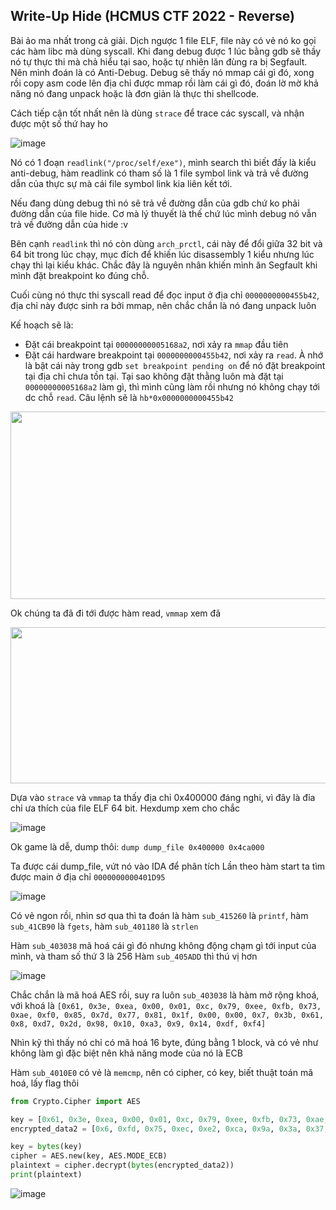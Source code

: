 ## Write-Up Hide (HCMUS CTF 2022 - Reverse)

Bài ảo ma nhất trong cả giải. Dịch ngược 1 file ELF, file này có vẻ nó ko gọi các hàm libc mà dùng syscall. Khi đang debug được 1 lúc bằng gdb sẽ thầy nó tự thực thi mà chả hiểu tại sao, hoặc tự nhiên lăn đùng ra bị Segfault. Nên mình đoán là có Anti-Debug. Debug sẽ thấy nó mmap cái gì đó, xong rồi copy asm code lên địa chỉ được mmap rồi làm cái gì đó, đoán lờ mờ khả năng nó đang unpack hoặc là đơn giản là thực thi shellcode.

Cách tiếp cận tốt nhất nên là dùng `strace` để trace các syscall, và nhận được một số thứ hay ho

![image](https://user-images.githubusercontent.com/54637811/168479238-17de9016-32ca-4f7e-b7f7-cfa50ef46b50.png)

Nó có 1 đoạn `readlink("/proc/self/exe")`, mình search thì biết đấy là kiểu anti-debug, hàm readlink có tham số là 1 file symbol link và trả về đường dẫn của thực sự mà cái file symbol link kia liên kết tới.

Nếu đang dùng debug thì nó sẽ trả về đường dẫn của gdb chứ ko phải đường dẫn của file hide. Cơ mà lý thuyết là thế chứ lúc mình debug nó vẫn trả về đường dẫn của hide :v

Bên cạnh `readlink` thì nó còn dùng `arch_prctl`, cái này để đổi giữa 32 bit và 64 bit trong lúc chạy, mục đích để khiến lúc disassembly 1 kiểu nhưng lúc chạy thì lại kiểu khác. Chắc đây là nguyên nhân khiến mình ăn Segfault khi mình đặt breakpoint ko đúng chỗ.

Cuối cùng nó thực thi syscall read để đọc input ở địa chỉ `0000000000455b42`, địa chỉ này được sinh ra bởi mmap, nên chắc chắn là nó đang unpack luôn

Kế hoạch sẽ là:
+ Đặt cái breakpoint tại `00000000005168a2`, nơi xảy ra `mmap` đầu tiên
+ Đặt cái hardware breakpoint tại `0000000000455b42`, nơi xảy ra `read`. À nhớ là bật cái này trong gdb `set breakpoint pending on` để nó đặt breakpoint tại địa chỉ chưa tồn tại. Tại sao không đặt thằng luôn mà đặt tại `00000000005168a2` làm gì, thì mình cũng làm rồi nhưng nó không chạy tới dc chỗ `read`. Câu lệnh sẽ là `hb*0x0000000000455b42`

<img src="https://user-images.githubusercontent.com/54637811/168479839-f05bc78a-2022-4bf6-9a72-6ad1308e04bc.png" width="600" height="300"/>

Ok chúng ta đã đi tới được hàm read, `vmmap` xem đã

<img src="https://user-images.githubusercontent.com/54637811/168480009-03a1b04b-3feb-4f8d-b922-77c7105e5635.png" width="600" height="250"/>

Dựa vào `strace` và `vmmap` ta thấy địa chỉ 0x400000 đáng nghi, vì đây là đỉa chỉ ưa thích của file ELF 64 bit. Hexdump xem cho chắc

![image](https://user-images.githubusercontent.com/54637811/168480158-08e436f0-e37c-4050-9a25-5bba9674f601.png)

Ok game là dễ, dump thôi: `dump dump_file 0x400000 0x4ca000`

Ta được cái dump_file, vứt nó vào IDA để phân tích
Lần theo hàm start ta tìm được main ở địa chỉ `0000000000401D95`

![image](https://user-images.githubusercontent.com/54637811/168480592-2fc87b01-02c2-45a4-816c-86eb63b28d0b.png)

Có vẻ ngon rồi, nhìn sơ qua thì ta đoán là hàm `sub_415260` là `printf`, hàm `sub_41CB90` là `fgets`, hàm `sub_401180` là `strlen`

Hàm `sub_403038` mã hoá cái gì đó nhưng không động chạm gì tới input của mình, và tham số thứ 3 là 256
Hàm `sub_405ADD` thì thú vị hơn

![image](https://user-images.githubusercontent.com/54637811/168480785-a14944f3-0608-4fd7-ad2e-5379a81d5451.png)

Chắc chắn là mã hoá AES rồi, suy ra luôn `sub_403038` là hàm mở rộng khoá, với khoá là
`[0x61, 0x3e, 0xea, 0x00, 0x01, 0xc, 0x79, 0xee, 0xfb, 0x73, 0xae, 0xf0, 0x85, 0x7d, 0x77, 0x81, 0x1f, 0x00, 0x00, 0x7, 0x3b, 0x61, 0x8, 0xd7, 0x2d, 0x98, 0x10, 0xa3, 0x9, 0x14, 0xdf, 0xf4]`

Nhìn kỹ thì thấy nó chỉ có mã hoá 16 byte, đúng bằng 1 block, và có vẻ như không làm gì đặc biệt nên khả năng mode của nó là ECB

Hàm `sub_4010E0` có vẻ là `memcmp`, nên có cipher, có key, biết thuật toán mã hoá, lấy flag thôi

```python
from Crypto.Cipher import AES

key = [0x61, 0x3e, 0xea, 0x00, 0x01, 0xc, 0x79, 0xee, 0xfb, 0x73, 0xae, 0xf0, 0x85, 0x7d, 0x77, 0x81, 0x1f, 0x00, 0x00, 0x7, 0x3b, 0x61, 0x8, 0xd7, 0x2d, 0x98, 0x10, 0xa3, 0x9, 0x14, 0xdf, 0xf4]
encrypted_data2 = [0x6, 0xfd, 0x75, 0xec, 0xe2, 0xca, 0x9a, 0x3a, 0x37, 0xc8, 0x45, 0x44, 0x40, 0xdb, 0x30, 0x6e]

key = bytes(key)
cipher = AES.new(key, AES.MODE_ECB)
plaintext = cipher.decrypt(bytes(encrypted_data2))
print(plaintext)
```

![image](https://user-images.githubusercontent.com/54637811/168481059-0023ff50-6275-4e92-8a6a-f00eba5d7108.png)
